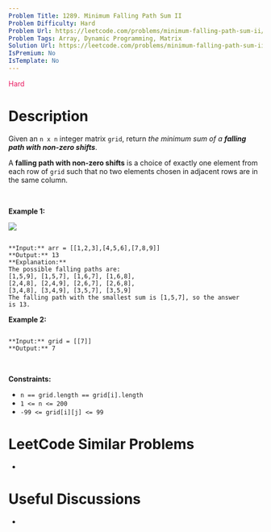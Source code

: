 ```yaml
---
Problem Title: 1289. Minimum Falling Path Sum II
Problem Difficulty: Hard
Problem Url: https://leetcode.com/problems/minimum-falling-path-sum-ii/
Problem Tags: Array, Dynamic Programming, Matrix
Solution Url: https://leetcode.com/problems/minimum-falling-path-sum-ii/solution/
IsPremium: No
IsTemplate: No
---
```


<span style="color: rgb(233, 30, 99);">Hard</span>

# Description

Given an `n x n` integer matrix `grid`, return *the minimum sum of a **falling path with non-zero shifts***.


A **falling path with non-zero shifts** is a choice of exactly one element from each row of `grid` such that no two elements chosen in adjacent rows are in the same column.


 


**Example 1:**


![](https://assets.leetcode.com/uploads/2021/08/10/falling-grid.jpg)

```

**Input:** arr = [[1,2,3],[4,5,6],[7,8,9]]
**Output:** 13
**Explanation:** 
The possible falling paths are:
[1,5,9], [1,5,7], [1,6,7], [1,6,8],
[2,4,8], [2,4,9], [2,6,7], [2,6,8],
[3,4,8], [3,4,9], [3,5,7], [3,5,9]
The falling path with the smallest sum is [1,5,7], so the answer is 13.

```

**Example 2:**



```

**Input:** grid = [[7]]
**Output:** 7

```

 


**Constraints:**


* `n == grid.length == grid[i].length`
* `1 <= n <= 200`
* `-99 <= grid[i][j] <= 99`




# LeetCode Similar Problems

- []()

# Useful Discussions

- []()
